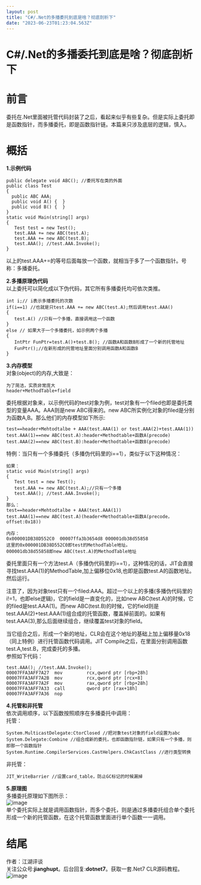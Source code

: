 ```yaml
---
layout: post
title: "C#/.Net的多播委托到底是啥？彻底剖析下"
date: "2023-06-23T01:23:04.563Z"
---
```

C#/.Net的多播委托到底是啥？彻底剖析下
======================

前言
==

委托在.Net里面被托管代码封装了之后，看起来似乎有些复杂。但是实际上委托即是函数指针，而多播委托，即是函数指针链。本篇来只涉及底层的逻辑，慎入。

  

概括
==

**1.示例代码**

    public delegate void ABC(); //委托写在类的外面
    public class Test
    {
      public ABC AAA;
      public void A() {  }
      public void B() {  }
    }
    static void Main(string[] args)
    {
       Test test = new Test();
       test.AAA += new ABC(test.A);
       test.AAA += new ABC(test.B);
       test.AAA(); //test.AAA.Invoke();
    }
    

以上的test.AAA+=的等号后面每放一个函数，就相当于多了一个函数指针。号称：多播委托。

**2.多播原理伪代码**  
以上委托可以简化成以下伪代码，其它所有多播委托均可依次类推。

    int i;// i表示多播委托的次数
    if(i==1) //也就是只test.AAA += new ABC(test.A);然后调用test.AAA()
    {
       test.A() //只有一个多播，直接调用这一个函数
    }
    else // 如果大于一个多播委托，如示例两个多播
    {
       IntPtr FunPtr=test.A()+test.B(); //函数A和函数B形成了一个新的托管地址
       FunPtr();//在新形成的托管地址里面分别调用函数A和函数B
    }
    

**3.内存模型**  
对象(object)的内存,大致是：

    为了简洁，实质非常庞大
    header+MethodTable+field
    

委托根据对象来，以示例代码的test对象为例，test对象有一个filed也即是委托类型的变量AAA。AAA则是new ABC得来的。new ABC所实例化对象的filed是分别为函数A,B。那么他们的内存模型如下所示:

    test==header+Mehtodtalbe + AAA(test.AAA(1) or test.AAA(2)+test.AAA(1))
    test.AAA(1)==new ABC(test.A):header+Methodtable+函数A(precode)
    test.AAA(2)==new ABC(test.B):header+Methodtable+函数B(precode)
    

特例：当只有一个多播委托（多播伪代码里的i==1），类似于以下这种情况：

    如果：
    static void Main(string[] args)
    {
       Test test = new Test();
       test.AAA += new ABC(test.A);//只有一个多播
       test.AAA(); //test.AAA.Invoke();
    }
    那么：
    test==header+Mehtodtalbe + AAA(test.AAA(1))
    test.AAA(1)==new ABC(test.A)(header+Methodtable+函数A(precode，offset:0x18))
    
    内存：
    0x000001DB38D552C0  00007ffa3b3654d8 000001db38d55858
    这里的0x000001DB38D552C0即test的MethodTable地址。
    000001db38d55858即new ABC(test.A)的MethodTable地址
    

委托里面只有一个方法test.A（多播伪代码里的i==1），这种情况的话，JIT会直接寻找test.AAA(1)的MethodTable,加上偏移位0x18,也即是函数test.A的函数地址。然后运行。

注意了，因为对象test只有一个filed:AAA。超过一个以上的多播(多播伪代码里的i!=1，也即else逻辑)，它的field是一直变化的，比如new ABC(test.A)的时候，它的filed是test.AAA(1)。而new ABC(test.B)的时候，它的field则是test.AAA(2)+test.AAA(1)组合成的托管函数，覆盖掉前面的。如果有test.AAA(3),那么后面继续组合，继续覆盖test对象的field。

当它组合之后，形成一个新的地址，CLR会在这个地址的基础上加上偏移量0x18（同上特例）进行托管函数代码调用。JIT Compile之后，在里面分别调用函数test.A,test.B，完成委托的多播。  
参照如下代码：

    test.AAA(); //test.AAA.Invoke();
    00007FFA3AFF7A27  mov         rcx,qword ptr [rbp+28h]
    00007FFA3AFF7A2B  mov         rcx,qword ptr [rcx+8]
    00007FFA3AFF7A2F  mov         rax,qword ptr [rbp+28h]
    00007FFA3AFF7A33  call        qword ptr [rax+18h]
    00007FFA3AFF7A36  nop
    

**4.托管和非托管**  
依次调用顺序，以下函数按照顺序在多播委托中调用：  
托管：

    System.MulticastDelegate:CtorClosed //把对象test对象的field设置为abc
    System.Delegate:Combine //组合成新的委托，也即函数指针链，如果只有一个多播，则即那一个函数指针
    System.Runtime.CompilerServices.CastHelpers.ChkCastClass //进行类型转换
    

非托管：

    JIT_WriteBarrier //设置card_table，防止GC标记的时候漏掉
    

**5.原理图**  
多播委托原理如下图所示：  
![image](https://img2023.cnblogs.com/blog/490844/202306/490844-20230622101227592-2016332664.png)  
单个委托实际上就是调用函数指针，而多个委托，则是通过多播委托组合单个委托形成一个新的托管函数，在这个托管函数里面进行单个函数一一调用。

  

结尾
==

作者：江湖评谈  
关注公众号:**jianghupt**。后台回复:**dotnet7**。获取一套.Net7 CLR源码教程。  
![image](https://img2023.cnblogs.com/blog/490844/202306/490844-20230622101302427-2011313780.png)
